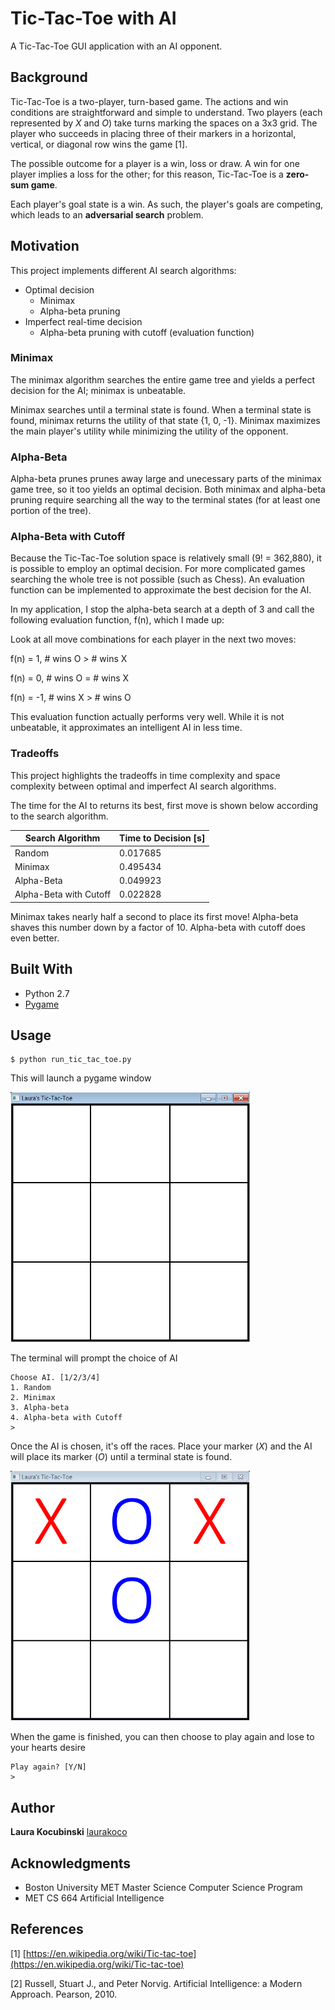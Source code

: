 # Tic-Tac-Toe with AI

A Tic-Tac-Toe GUI application with an AI opponent.

## Background

Tic-Tac-Toe is a two-player, turn-based game. The actions and win conditions are straightforward and simple to understand. Two players (each represented by *X* and *O*) take turns marking the spaces on a 3x3 grid. The player who succeeds in placing three of their markers in a horizontal, vertical, or diagonal row wins the game [1].

The possible outcome for a player is a win, loss or draw. A win for one player implies a loss for the other; for this reason, Tic-Tac-Toe is a **zero-sum game**.

Each player's goal state is a win. As such, the player's goals are competing, which leads to an **adversarial search** problem.

## Motivation

This project implements different AI search algorithms:
* Optimal decision
    * Minimax
    * Alpha-beta pruning
* Imperfect real-time decision
    * Alpha-beta pruning with cutoff (evaluation function)

### Minimax

The minimax algorithm searches the entire game tree and yields a perfect decision for the AI; minimax is unbeatable.

Minimax searches until a terminal state is found. When a terminal state is found, minimax returns the utility of that state {1, 0, -1}. Minimax maximizes the main player's utility while minimizing the utility of the opponent.

### Alpha-Beta

Alpha-beta prunes prunes away large and unecessary parts of the minimax game tree, so it too yields an optimal decision. Both minimax and alpha-beta pruning require searching all the way to the terminal states (for at least one portion of the tree).

### Alpha-Beta with Cutoff

Because the Tic-Tac-Toe solution space is relatively small (9! = 362,880), it is possible to employ an optimal decision. For more complicated games searching the whole tree is not possible (such as Chess). An evaluation function can be implemented to approximate the best decision for the AI.

In my application, I stop the alpha-beta search at a depth of 3 and call the following evaluation function, f(n), which I made up:

Look at all move combinations for each player in the next two moves:

f(n) = 1, # wins O > # wins X

f(n) = 0, # wins O = # wins X

f(n) = -1, # wins X > # wins O

This evaluation function actually performs very well. While it is not unbeatable, it approximates an intelligent AI in less time.

### Tradeoffs

This project highlights the tradeoffs in time complexity and space complexity between optimal and imperfect AI search algorithms.

The time for the AI to returns its best, first move is shown below according to the search algorithm.

| Search Algorithm       | Time to Decision [s] |
|------------------------|----------------------|
| Random                 | 0.017685             |
| Minimax                | 0.495434             |
| Alpha-Beta             | 0.049923             |
| Alpha-Beta with Cutoff | 0.022828             |


Minimax takes nearly half a second to place its first move! Alpha-beta shaves this number down by a factor of 10. Alpha-beta with cutoff does even better.

## Built With

* Python 2.7
* [Pygame](https://www.pygame.org/)

## Usage

```
$ python run_tic_tac_toe.py
```

This will launch a pygame window

<img src="images/Board_1.png" height="400">

The terminal will prompt the choice of AI

```
Choose AI. [1/2/3/4]
1. Random
2. Minimax
3. Alpha-beta
4. Alpha-beta with Cutoff
>
```

Once the AI is chosen, it's off the races. Place your marker (*X*) and the AI will place its marker (*O*) until a terminal state is found.

<img src="images/Board_2.png" height="400">

When the game is finished, you can then choose to play again and lose to your hearts desire

```
Play again? [Y/N]
>
```

## Author

**Laura Kocubinski** [laurakoco](https://github.com/laurakoco)

## Acknowledgments

* Boston University MET Master Science Computer Science Program
* MET CS 664 Artificial Intelligence

## References

[1] [https://en.wikipedia.org/wiki/Tic-tac-toe](https://en.wikipedia.org/wiki/Tic-tac-toe)

[2] Russell, Stuart J., and Peter Norvig. Artificial Intelligence: a Modern Approach. Pearson, 2010.


